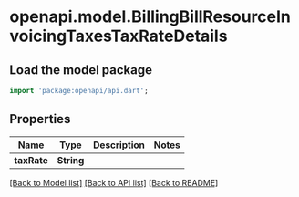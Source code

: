 # openapi.model.BillingBillResourceInvoicingTaxesTaxRateDetails

## Load the model package
```dart
import 'package:openapi/api.dart';
```

## Properties
Name | Type | Description | Notes
------------ | ------------- | ------------- | -------------
**taxRate** | **String** |  | 

[[Back to Model list]](../README.md#documentation-for-models) [[Back to API list]](../README.md#documentation-for-api-endpoints) [[Back to README]](../README.md)



